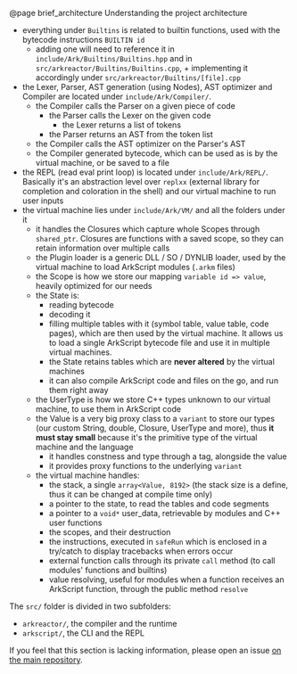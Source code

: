 @page brief_architecture Understanding the project architecture

* everything under `Builtins` is related to builtin functions, used with the bytecode instructions `BUILTIN id`
    * adding one will need to reference it in `include/Ark/Builtins/Builtins.hpp` and in `src/arkreactor/Builtins/Builtins.cpp`, + implementing it accordingly under `src/arkreactor/Builtins/[file].cpp`
* the Lexer, Parser, AST generation (using Nodes), AST optimizer and Compiler are located under `include/Ark/Compiler/`.
    * the Compiler calls the Parser on a given piece of code
        * the Parser calls the Lexer on the given code
            * the Lexer returns a list of tokens
        * the Parser returns an AST from the token list
    * the Compiler calls the AST optimizer on the Parser's AST
    * the Compiler generated bytecode, which can be used as is by the virtual machine, or be saved to a file
* the REPL (read eval print loop) is located under `include/Ark/REPL/`. Basically it's an abstraction level over `replxx` (external library for completion and coloration in the shell) and our virtual machine to run user inputs
* the virtual machine lies under `include/Ark/VM/` and all the folders under it
    * it handles the Closures which capture whole Scopes through `shared_ptr`. Closures are functions with a saved scope, so they can retain information over multiple calls
    * the Plugin loader is a generic DLL / SO / DYNLIB loader, used by the virtual machine to load ArkScript modules (`.arkm` files)
    * the Scope is how we store our mapping `variable id => value`, heavily optimized for our needs
    * the State is:
        * reading bytecode
        * decoding it
        * filling multiple tables with it (symbol table, value table, code pages), which are then used by the virtual machine. It allows us to load a single ArkScript bytecode file and use it in multiple virtual machines.
        * the State retains tables which are **never altered** by the virtual machines
        * it can also compile ArkScript code and files on the go, and run them right away
    * the UserType is how we store C++ types unknown to our virtual machine, to use them in ArkScript code
    * the Value is a very big proxy class to a `variant` to store our types (our custom String, double, Closure, UserType and more), thus **it must stay small** because it's the primitive type of the virtual machine and the language
        * it handles constness and type through a tag, alongside the value
        * it provides proxy functions to the underlying `variant`
    * the virtual machine handles:
        * the stack, a single `array<Value, 8192>` (the stack size is a define, thus it can be changed at compile time only)
        * a pointer to the state, to read the tables and code segments
        * a pointer to a `void*` user_data, retrievable by modules and C++ user functions
        * the scopes, and their destruction
        * the instructions, executed in `safeRun` which is enclosed in a try/catch to display tracebacks when errors occur
        * external function calls through its private `call` method (to call modules' functions and builtins)
        * value resolving, useful for modules when a function receives an ArkScript function, through the public method `resolve`

The `src/` folder is divided in two subfolders:
- `arkreactor/`, the compiler and the runtime
- `arkscript/`, the CLI and the REPL

If you feel that this section is lacking information, please open an issue [on the main repository](https://github.com/ArkScript-lang/Ark).
